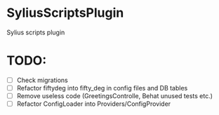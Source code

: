 # SyliusScriptsPlugin
Sylius scripts plugin

# TODO: 
- [ ] Check migrations
- [ ] Refactor fiftydeg into fifty_deg in config files and DB tables
- [ ] Remove useless code (GreetingsControlle, Behat unused tests etc.)
- [ ] Refactor ConfigLoader into Providers/ConfigProvider
